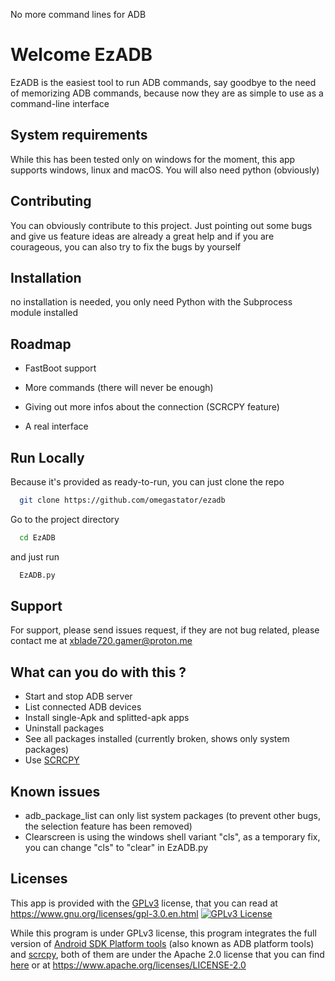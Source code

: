 No more command lines for ADB
# Welcome EzADB

EzADB is the easiest tool to run ADB commands, say goodbye to the need of memorizing ADB commands, because now they are as simple to use as a command-line interface




## System requirements

While this has been tested only on windows for the moment, this app supports windows, linux and macOS. You will also need python (obviously)


## Contributing

You can obviously contribute to this project. Just pointing out some bugs and give us feature ideas are already a great help and if you are courageous, you can also try to fix the bugs by yourself


## Installation

no installation is needed, you only need Python with the Subprocess module installed
    
## Roadmap

- FastBoot support

- More commands (there will never be enough)

- Giving out more infos about the connection (SCRCPY feature)

- A real interface


## Run Locally

Because it's provided as ready-to-run, you can just clone the repo

```bash
  git clone https://github.com/omegastator/ezadb
```

Go to the project directory

```bash
  cd EzADB
```
and just run


```bash
  EzADB.py
```
## Support

For support, please send issues request, if they are not bug related, please contact me at xblade720.gamer@proton.me

## What can you do with this ?

- Start and stop ADB server
- List connected ADB devices
- Install single-Apk and splitted-apk apps
- Uninstall packages
- See all packages installed (currently broken, shows only system packages)
- Use [SCRCPY](https://github.com/Genymobile/scrcpy)
## Known issues

- adb_package_list can only list system packages (to prevent other bugs, the selection feature has been removed)
- Clearscreen is using the windows shell variant "cls", as a temporary fix, you can change "cls" to "clear" in EzADB.py

## Licenses

This app is provided with the [GPLv3](https://www.gnu.org/licenses/gpl-3.0.en.html) license, that you can read at https://www.gnu.org/licenses/gpl-3.0.en.html
[![GPLv3 License](https://img.shields.io/badge/License-GPL%20v3-yellow.svg)](https://www.gnu.org/licenses/gpl-3.0.en.html)

While this program is under GPLv3 license, this program integrates the full version of [Android SDK Platform tools](https://developer.android.com/tools/releases/platform-tools) (also known as ADB platform tools) and [scrcpy](https://github.com/Genymobile/scrcpy), both of them are under the Apache 2.0 license that you can find [here](https://www.apache.org/licenses/LICENSE-2.0) or at https://www.apache.org/licenses/LICENSE-2.0